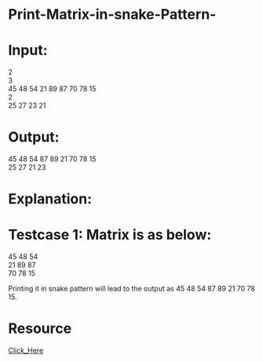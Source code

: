 # Print-Matrix-in-snake-Pattern-
# Input:
2<br/>
3<br/>
45 48 54 21 89 87 70 78 15<br/>
2<br/>
25 27 23 21<br/>

# Output:
45 48 54 87 89 21 70 78 15<br/>
25 27 21 23<br/>

# Explanation:
# Testcase 1: Matrix is as below:
45 48 54<br/>
21 89 87<br/>
70 78 15<br/>

 Printing it in snake pattern will lead to the output as 45 48 54 87 89 21 70 78 15.
# Resource 
[Click_Here](https://practice.geeksforgeeks.org/problems/print-matrix-in-snake-pattern/0/?track=dsa-self-paced-preview-matrix&batchId=174)
